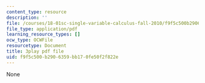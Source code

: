 ```yaml
---
content_type: resource
description: ''
file: /courses/18-01sc-single-variable-calculus-fall-2010/f9f5c500b2906359bb170fe50f2f822e_KhwQKE_tld0.pdf
file_type: application/pdf
learning_resource_types: []
ocw_type: OCWFile
resourcetype: Document
title: 3play pdf file
uid: f9f5c500-b290-6359-bb17-0fe50f2f822e
---
```

None

